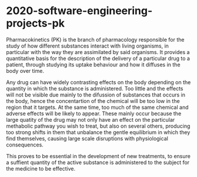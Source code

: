 # 2020-software-engineering-projects-pk

Pharmacokinetics (PK) is the branch of pharmacology responsible for the study of how different substances interact with living organisms, in particular with the way they are assimilated by said organisms. It provides a quantitative basis for the description of the delivery of a particular drug to a patient, through studying its uptake behaviour and how it diffuses in the body over time.

Any drug can have widely contrasting effects on the body depending on the quantity in which the substance is administered. Too little and the effects will not be visible due mainly to the difussion of substances that occurs in the body, hence the concentartion of the chemical will be too low in the region that it targets. At the same time, too much of the same chemical and adverse effects will be likely to appear. These mainly occur because the large quatity of the drug may not only have an effect on the particular methabolic pathway you wish to treat, but also on several others, producing too strong shifts in them that unbalance the gentle equilibrium in which they find themselves, causing large scale disruptions with physiological consequences. 

This proves to be essential in the development of new treatments, to ensure a suffient quantity of the active substance is administered to the subject for the medicine to be effective.

